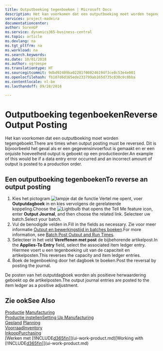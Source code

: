 ```yaml
---
title: Outputboeking tegenboeken | Microsoft Docs
description: Het kan voorkomen dat een outputboeking moet worden tegengeboekt. Dit is bijvoorbeeld het geval als er een gegevensinvoerfout is gemaakt en er een onjuiste hoeveelheid output is geboekt op een productieorder.
services: project-madeira
documentationcenter: 
author: SorenGP
ms.service: dynamics365-business-central
ms.topic: article
ms.devlang: na
ms.tgt_pltfrm: na
ms.workload: na
ms.search.keywords: 
ms.date: 10/01/2018
ms.author: sgroespe
ms.translationtype: HT
ms.sourcegitcommit: 9dbd92409ba02281f008246194f3ce0c53e4e001
ms.openlocfilehash: fb107d6d165ede233799ab165d735c030c0c8bba
ms.contentlocale: nl-be
ms.lasthandoff: 09/28/2018

---
```

# <a name="reverse-output-posting"></a><span data-ttu-id="d94da-104">Outputboeking tegenboeken</span><span class="sxs-lookup"><span data-stu-id="d94da-104">Reverse Output Posting</span></span>
<span data-ttu-id="d94da-105">Het kan voorkomen dat een outputboeking moet worden tegengeboekt.</span><span class="sxs-lookup"><span data-stu-id="d94da-105">There are times when output posting must be reversed.</span></span> <span data-ttu-id="d94da-106">Dit is bijvoorbeeld het geval als er een gegevensinvoerfout is gemaakt en er een onjuiste hoeveelheid output is geboekt op een productieorder.</span><span class="sxs-lookup"><span data-stu-id="d94da-106">An example of this would be if a data entry error occurred and an incorrect amount of output is posted to a production order.</span></span>  

## <a name="to-reverse-an-output-posting"></a><span data-ttu-id="d94da-107">Een outputboeking tegenboeken</span><span class="sxs-lookup"><span data-stu-id="d94da-107">To reverse an output posting</span></span>  
1.  <span data-ttu-id="d94da-108">Kies het pictogram ![lampje dat de functie Vertel me opent](media/ui-search/search_small.png "Vertel me wat u wilt doen"), voer **Outputdagboek** in en kies vervolgens de gerelateerde koppeling.</span><span class="sxs-lookup"><span data-stu-id="d94da-108">Choose the ![Lightbulb that opens the Tell Me feature](media/ui-search/search_small.png "Tell me what you want to do") icon, enter **Output Journal**, and then choose the related link.</span></span> <span data-ttu-id="d94da-109">Selecteer uw batch.</span><span class="sxs-lookup"><span data-stu-id="d94da-109">Select your batch.</span></span>  
2. <span data-ttu-id="d94da-110">Vul de benodigde velden in.</span><span class="sxs-lookup"><span data-stu-id="d94da-110">Fill in the fields as necessary.</span></span> <span data-ttu-id="d94da-111">Zie voor meer informatie [Output en bewerkingstijd in batches boeken](production-how-to-post-output-quantity.md).</span><span class="sxs-lookup"><span data-stu-id="d94da-111">For more information, see [Batch Post Output and Run Times](production-how-to-post-output-quantity.md).</span></span>
3.  <span data-ttu-id="d94da-112">Selecteer in het veld **Vereffenen met post** de bijbehorende artikelpost.</span><span class="sxs-lookup"><span data-stu-id="d94da-112">In the **Applies-To Entry** field, select the associated item ledger entry.</span></span> <span data-ttu-id="d94da-113">Hiermee voert u een tegenboeking uit van de capaciteit en artikelposten.</span><span class="sxs-lookup"><span data-stu-id="d94da-113">This reverses the capacity and item ledger entries.</span></span>  
4. <span data-ttu-id="d94da-114">Boek de tegenboeking door het dagboek te boeken.</span><span class="sxs-lookup"><span data-stu-id="d94da-114">Post the reversal by posting the journal.</span></span>  

<span data-ttu-id="d94da-115">De posten van het outputdagboek worden als positieve herwaardering geboekt op de artikelposten.</span><span class="sxs-lookup"><span data-stu-id="d94da-115">The output journal entries are posted to the item ledger as a positive adjustment.</span></span>  

## <a name="see-also"></a><span data-ttu-id="d94da-116">Zie ook</span><span class="sxs-lookup"><span data-stu-id="d94da-116">See Also</span></span>  
 <span data-ttu-id="d94da-117">[Productie](production-manage-manufacturing.md)  </span><span class="sxs-lookup"><span data-stu-id="d94da-117">[Manufacturing](production-manage-manufacturing.md)  </span></span>  
 [<span data-ttu-id="d94da-118">Productie instellen</span><span class="sxs-lookup"><span data-stu-id="d94da-118">Setting Up Manufacturing</span></span>](production-configure-production-processes.md)  
 <span data-ttu-id="d94da-119">[Gepland](production-planning.md)    </span><span class="sxs-lookup"><span data-stu-id="d94da-119">[Planning](production-planning.md)    </span></span>  
 [<span data-ttu-id="d94da-120">Voorraad</span><span class="sxs-lookup"><span data-stu-id="d94da-120">Inventory</span></span>](inventory-manage-inventory.md)  
 [<span data-ttu-id="d94da-121">Inkoop</span><span class="sxs-lookup"><span data-stu-id="d94da-121">Purchasing</span></span>](purchasing-manage-purchasing.md)  
 <span data-ttu-id="d94da-122">[Werken met [!INCLUDE[d365fin](includes/d365fin_md.md)]](ui-work-product.md)</span><span class="sxs-lookup"><span data-stu-id="d94da-122">[Working with [!INCLUDE[d365fin](includes/d365fin_md.md)]](ui-work-product.md)</span></span>  

